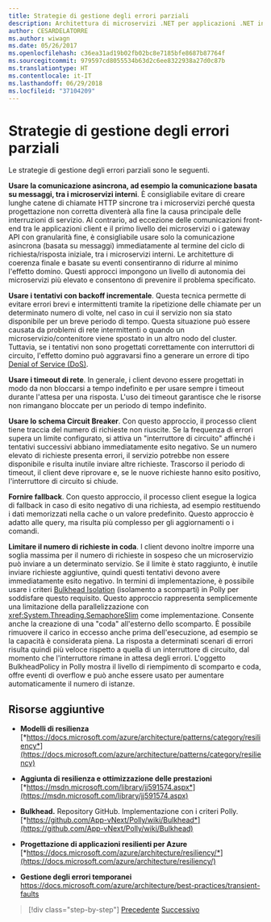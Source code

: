 ```yaml
---
title: Strategie di gestione degli errori parziali
description: Architettura di microservizi .NET per applicazioni .NET in contenitori | Strategie di gestione degli errori parziali
author: CESARDELATORRE
ms.author: wiwagn
ms.date: 05/26/2017
ms.openlocfilehash: c36ea31ad19b02fb02bc8e7185bfe8687b87764f
ms.sourcegitcommit: 979597cd8055534b63d2c6ee8322938a27d0c87b
ms.translationtype: HT
ms.contentlocale: it-IT
ms.lasthandoff: 06/29/2018
ms.locfileid: "37104209"
---
```

# <a name="strategies-for-handling-partial-failure"></a>Strategie di gestione degli errori parziali

Le strategie di gestione degli errori parziali sono le seguenti.

**Usare la comunicazione asincrona, ad esempio la comunicazione basata su messaggi, tra i microservizi interni**. È consigliabile evitare di creare lunghe catene di chiamate HTTP sincrone tra i microservizi perché questa progettazione non corretta diventerà alla fine la causa principale delle interruzioni di servizio. Al contrario, ad eccezione delle comunicazioni front-end tra le applicazioni client e il primo livello dei microservizi o i gateway API con granularità fine, è consigliabile usare solo la comunicazione asincrona (basata su messaggi) immediatamente al termine del ciclo di richiesta/risposta iniziale, tra i microservizi interni. Le architetture di coerenza finale e basate su eventi consentiranno di ridurre al minimo l'effetto domino. Questi approcci impongono un livello di autonomia dei microservizi più elevato e consentono di prevenire il problema specificato.

**Usare i tentativi con backoff incrementale**. Questa tecnica permette di evitare errori brevi e intermittenti tramite la ripetizione delle chiamate per un determinato numero di volte, nel caso in cui il servizio non sia stato disponibile per un breve periodo di tempo. Questa situazione può essere causata da problemi di rete intermittenti o quando un microservizio/contenitore viene spostato in un altro nodo del cluster. Tuttavia, se i tentativi non sono progettati correttamente con interruttori di circuito, l'effetto domino può aggravarsi fino a generare un errore di tipo [Denial of Service (DoS)](https://en.wikipedia.org/wiki/Denial-of-service_attack).

**Usare i timeout di rete**. In generale, i client devono essere progettati in modo da non bloccarsi a tempo indefinito e per usare sempre i timeout durante l'attesa per una risposta. L'uso dei timeout garantisce che le risorse non rimangano bloccate per un periodo di tempo indefinito.

**Usare lo schema Circuit Breaker**. Con questo approccio, il processo client tiene traccia del numero di richieste non riuscite. Se la frequenza di errori supera un limite configurato, si attiva un "interruttore di circuito" affinché i tentativi successivi abbiano immediatamente esito negativo. Se un numero elevato di richieste presenta errori, il servizio potrebbe non essere disponibile e risulta inutile inviare altre richieste. Trascorso il periodo di timeout, il client deve riprovare e, se le nuove richieste hanno esito positivo, l'interruttore di circuito si chiude.

**Fornire fallback**. Con questo approccio, il processo client esegue la logica di fallback in caso di esito negativo di una richiesta, ad esempio restituendo i dati memorizzati nella cache o un valore predefinito. Questo approccio è adatto alle query, ma risulta più complesso per gli aggiornamenti o i comandi.

**Limitare il numero di richieste in coda**. I client devono inoltre imporre una soglia massima per il numero di richieste in sospeso che un microservizio può inviare a un determinato servizio. Se il limite è stato raggiunto, è inutile inviare richieste aggiuntive, quindi questi tentativi devono avere immediatamente esito negativo. In termini di implementazione, è possibile usare i criteri [Bulkhead Isolation](https://github.com/App-vNext/Polly/wiki/Bulkhead) (isolamento a scomparti) in Polly per soddisfare questo requisito. Questo approccio rappresenta semplicemente una limitazione della parallelizzazione con <xref:System.Threading.SemaphoreSlim> come implementazione. Consente anche la creazione di una "coda" all'esterno dello scomparto. È possibile rimuovere il carico in eccesso anche prima dell'esecuzione, ad esempio se la capacità è considerata piena. La risposta a determinati scenari di errori risulta quindi più veloce rispetto a quella di un interruttore di circuito, dal momento che l'interruttore rimane in attesa degli errori. L'oggetto BulkheadPolicy in Polly mostra il livello di riempimento di scomparto e coda, offre eventi di overflow e può anche essere usato per aumentare automaticamente il numero di istanze.

## <a name="additional-resources"></a>Risorse aggiuntive

-   **Modelli di resilienza**
    [*https://docs.microsoft.com/azure/architecture/patterns/category/resiliency*](https://docs.microsoft.com/azure/architecture/patterns/category/resiliency)

-   **Aggiunta di resilienza e ottimizzazione delle prestazioni**
    [*https://msdn.microsoft.com/library/jj591574.aspx*](https://msdn.microsoft.com/library/jj591574.aspx)

-   **Bulkhead.** Repository GitHub. Implementazione con i criteri Polly.\
    [*https://github.com/App-vNext/Polly/wiki/Bulkhead*](https://github.com/App-vNext/Polly/wiki/Bulkhead)

-   **Progettazione di applicazioni resilienti per Azure**
    [*https://docs.microsoft.com/azure/architecture/resiliency/*](https://docs.microsoft.com/azure/architecture/resiliency/)

-   **Gestione degli errori temporanei**
    <https://docs.microsoft.com/azure/architecture/best-practices/transient-faults>


>[!div class="step-by-step"]
[Precedente](handle-partial-failure.md)
[Successivo](implement-retries-exponential-backoff.md)
